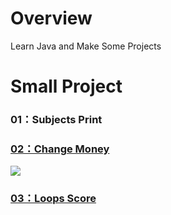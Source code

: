 # Overview
Learn Java and Make Some Projects

# Small Project
### 01：Subjects Print
>
### [02：Change Money](https://github.com/tailer954/JavaLearning/blob/master/Small%20Project/02_change_money.java)
>
>
![](https://github.com/tailer954/JavaLearning/blob/master/Small%20Project/Change%20Money%20Result.JPG)
>
### [03：Loops Score](https://github.com/tailer954/JavaLearning/blob/master/Small%20Project/03_loops_score.java)
>
